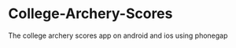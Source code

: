College-Archery-Scores
======================

The college archery scores app on android and ios using phonegap